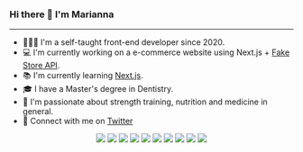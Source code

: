 ### Hi there 👋 I'm Marianna

***

- 🙍🏻‍♀️ I'm a self-taught front-end developer since 2020.
- 💻 I'm currently working on a e-commerce website using Next.js + [Fake Store API](https://fakestoreapi.com/).
- 📚 I'm currently learning [Next.js](https://nextjs.org/).
- 🎓 I have a Master's degree in Dentistry.
- 🌱 I'm passionate about strength training, nutrition and medicine in general.
- 💬 Connect with me on [Twitter](https://twitter.com/maridivi89)

<p align="center">
<img  src="https://img.shields.io/badge/Firebase-039BE5?style=for-the-badge&logo=Firebase&logoColor=white" />
  <img  src="https://img.shields.io/badge/javascript-%23323330.svg?style=for-the-badge&logo=javascript&logoColor=%23F7DF1E" />
  <img  src="https://img.shields.io/badge/css3-%231572B6.svg?style=for-the-badge&logo=css3&logoColor=white" />
  <img  src="https://img.shields.io/badge/react-%2320232a.svg?style=for-the-badge&logo=react&logoColor=%2361DAFB" />
  <img  src="https://img.shields.io/badge/tailwindcss-%2338B2AC.svg?style=for-the-badge&logo=tailwind-css&logoColor=white" />
  <img  src="https://img.shields.io/badge/Next-black?style=for-the-badge&logo=next.js&logoColor=white" />
  <img  src="https://img.shields.io/badge/chakra-%234ED1C5.svg?style=for-the-badge&logo=chakraui&logoColor=white)" />
  <img  src="https://img.shields.io/badge/github-%23121011.svg?style=for-the-badge&logo=github&logoColor=white" />
  <img  src="https://img.shields.io/badge/html5-%23E34F26.svg?style=for-the-badge&logo=html5&logoColor=white" />
  <img  src="https://img.shields.io/badge/Visual%20Studio-5C2D91.svg?style=for-the-badge&logo=visual-studio&logoColor=white" />
 </p>





